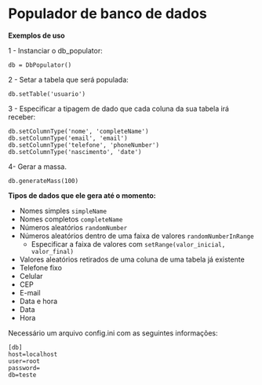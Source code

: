 Populador de banco de dados
=============================

**Exemplos de uso**

1 - Instanciar o db_populator:

`db = DbPopulator()`

2 - Setar a tabela que será populada:

`db.setTable('usuario') `

3 - Especificar a tipagem de dado que cada coluna da sua tabela irá receber:
```
db.setColumnType('nome', 'completeName')
db.setColumnType('email', 'email')
db.setColumnType('telefone', 'phoneNumber')
db.setColumnType('nascimento', 'date')
```

4- Gerar a massa.

`db.generateMass(100)`

**Tipos de dados que ele gera até o momento:**

* Nomes simples `simpleName`
* Nomes completos `completeName`
* Números aleatórios `randomNumber`
* Números aleatórios dentro de uma faixa de valores `randomNumberInRange`
    - Especificar a faixa de valores com `setRange(valor_inicial, valor_final)`
* Valores aleatórios retirados de uma coluna de uma tabela já existente
* Telefone fixo
* Celular
* CEP
* E-mail
* Data e hora
* Data
* Hora
 
Necessário um arquivo config.ini com as seguintes informações:
```
[db]
host=localhost
user=root
password=
db=teste
```
